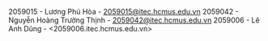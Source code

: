 2059015 - Lương Phú Hòa - <2059015@itec.hcmus.edu.vn>
2059042 - Nguyễn Hoàng Trường Thịnh - <2059042@itec.hcmus.edu.vn>
2059006 - Lê Anh Dũng - <2059006.itec.hcmus.edu.vn>
